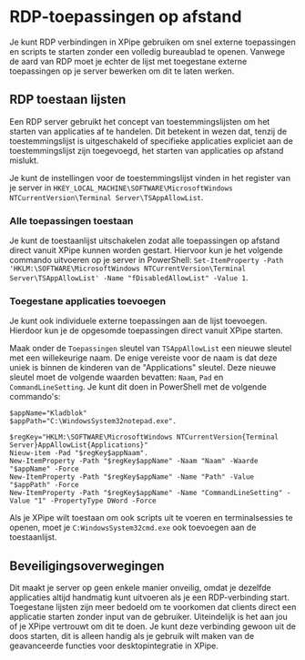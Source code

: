 # RDP-toepassingen op afstand

Je kunt RDP verbindingen in XPipe gebruiken om snel externe toepassingen en scripts te starten zonder een volledig bureaublad te openen. Vanwege de aard van RDP moet je echter de lijst met toegestane externe toepassingen op je server bewerken om dit te laten werken.

## RDP toestaan lijsten

Een RDP server gebruikt het concept van toestemmingslijsten om het starten van applicaties af te handelen. Dit betekent in wezen dat, tenzij de toestemmingslijst is uitgeschakeld of specifieke applicaties expliciet aan de toestemmingslijst zijn toegevoegd, het starten van applicaties op afstand mislukt.

Je kunt de instellingen voor de toestemmingslijst vinden in het register van je server in `HKEY_LOCAL_MACHINE\SOFTWARE\MicrosoftWindows NTCurrentVersion\Terminal Server\TSAppAllowList`.

### Alle toepassingen toestaan

Je kunt de toestaanlijst uitschakelen zodat alle toepassingen op afstand direct vanuit XPipe kunnen worden gestart. Hiervoor kun je het volgende commando uitvoeren op je server in PowerShell: `Set-ItemProperty -Path 'HKLM:\SOFTWARE\MicrosoftWindows NTCurrentVersion\Terminal Server\TSAppAllowList' -Name "fDisabledAllowList" -Value 1`.

### Toegestane applicaties toevoegen

Je kunt ook individuele externe toepassingen aan de lijst toevoegen. Hierdoor kun je de opgesomde toepassingen direct vanuit XPipe starten.

Maak onder de `Toepassingen` sleutel van `TSAppAllowList` een nieuwe sleutel met een willekeurige naam. De enige vereiste voor de naam is dat deze uniek is binnen de kinderen van de "Applications" sleutel. Deze nieuwe sleutel moet de volgende waarden bevatten: `Naam`, `Pad` en `CommandLineSetting`. Je kunt dit doen in PowerShell met de volgende commando's:

```
$appName="Kladblok"
$appPath="C:\WindowsSystem32notepad.exe".

$regKey="HKLM:\SOFTWARE\MicrosoftWindows NTCurrentVersion{Terminal Server}AppAllowList{Applications}"
Nieuw-item -Pad "$regKey$appNaam".
New-ItemProperty -Path "$regKey$appName" -Naam "Naam" -Waarde "$appName" -Force
New-ItemProperty -Path "$regKey$appName" -Name "Path" -Value "$appPath" -Force
New-ItemProperty -Path "$regKey$appName" -Name "CommandLineSetting" -Value "1" -PropertyType DWord -Force
```

Als je XPipe wilt toestaan om ook scripts uit te voeren en terminalsessies te openen, moet je `C:WindowsSystem32cmd.exe` ook toevoegen aan de toestaanlijst. 

## Beveiligingsoverwegingen

Dit maakt je server op geen enkele manier onveilig, omdat je dezelfde applicaties altijd handmatig kunt uitvoeren als je een RDP-verbinding start. Toegestane lijsten zijn meer bedoeld om te voorkomen dat clients direct een applicatie starten zonder input van de gebruiker. Uiteindelijk is het aan jou of je XPipe vertrouwt om dit te doen. Je kunt deze verbinding gewoon uit de doos starten, dit is alleen handig als je gebruik wilt maken van de geavanceerde functies voor desktopintegratie in XPipe.
